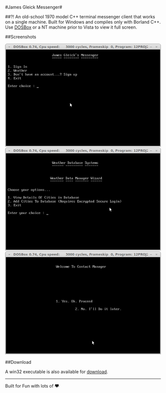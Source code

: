 #James Gleick Messenger#

##?!
An old-school 1970 model C++ terminal messenger client that works on a single machine. Built for Windows and compiles only with Borland C++. Use  [DOSBox](http://www.dosbox.com/) or a NT machine prior to Vista to view it full screen.

##Screenshots

![Home](screenshots/1.png)
![Weather](screenshots/2.png)
![Contact Manager](screenshots/3.png)

##Download

A win32 executable is also available for [download](https://github.com/dtsdwarak/james_gleick_messenger/blob/master/JG%20MSG%201.01.exe?raw=true).

***
Built for Fun with lots of ~~:heart:~~

